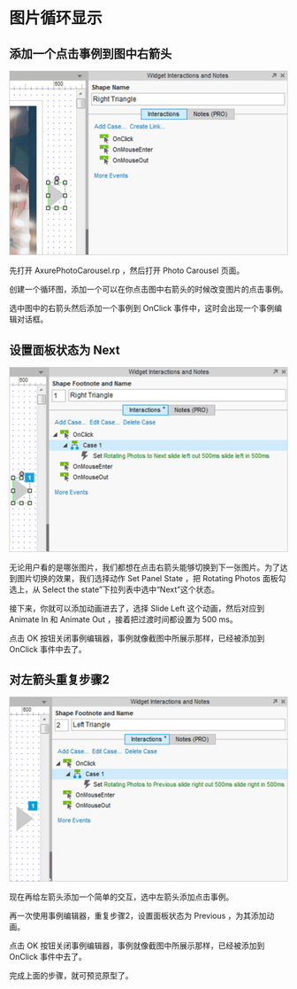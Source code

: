 # 图片循环显示

## 添加一个点击事例到图中右箭头

![image](images/photocarousel1.png)

先打开 AxurePhotoCarousel.rp ，然后打开 Photo Carousel 页面。

创建一个循环图，添加一个可以在你点击图中右箭头的时候改变图片的点击事例。

选中图中的右箭头然后添加一个事例到 OnClick 事件中，这时会出现一个事例编辑对话框。


## 设置面板状态为 Next

![image](images/photocarousel2.png)

无论用户看的是哪张图片，我们都想在点击右箭头能够切换到下一张图片。为了达到图片切换的效果，我们选择动作 Set Panel State ，把 Rotating Photos 面板勾选上，从 Select the state”下拉列表中选中“Next”这个状态。
 
接下来，你就可以添加动画进去了，选择 Slide Left 这个动画，然后对应到 Animate In 和  Animate Out ，接着把过渡时间都设置为 500 ms。

点击 OK 按钮关闭事例编辑器，事例就像截图中所展示那样，已经被添加到 OnClick 事件中去了。


## 对左箭头重复步骤2

![image](images/photocarousel3.png)

现在再给左箭头添加一个简单的交互，选中左箭头添加点击事例。

再一次使用事例编辑器，重复步骤2，设置面板状态为 Previous ，为其添加动画。

点击 OK 按钮关闭事例编辑器，事例就像截图中所展示那样，已经被添加到 OnClick 事件中去了。

完成上面的步骤，就可预览原型了。
